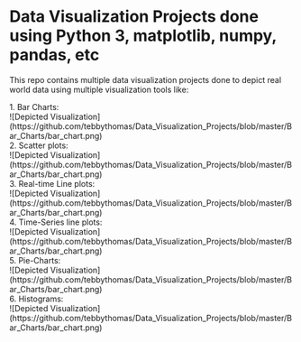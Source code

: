 # Data Visualization Projects done using Python 3, matplotlib, numpy, pandas, etc

This repo contains multiple data visualization projects done to depict real
world data using multiple visualization tools like:
<p>
1. Bar Charts:
<br />
![Depicted Visualization](https://github.com/tebbythomas/Data_Visualization_Projects/blob/master/Bar_Charts/bar_chart.png)
<br />
2. Scatter plots:
<br />
![Depicted Visualization](https://github.com/tebbythomas/Data_Visualization_Projects/blob/master/Bar_Charts/bar_chart.png)
<br />
3. Real-time Line plots:
<br />
![Depicted Visualization](https://github.com/tebbythomas/Data_Visualization_Projects/blob/master/Bar_Charts/bar_chart.png)
<br />
4. Time-Series line plots:
<br />
![Depicted Visualization](https://github.com/tebbythomas/Data_Visualization_Projects/blob/master/Bar_Charts/bar_chart.png)
<br />
5. Pie-Charts:
<br />
![Depicted Visualization](https://github.com/tebbythomas/Data_Visualization_Projects/blob/master/Bar_Charts/bar_chart.png)
<br />
6. Histograms:
<br />
![Depicted Visualization](https://github.com/tebbythomas/Data_Visualization_Projects/blob/master/Bar_Charts/bar_chart.png)
<br />
